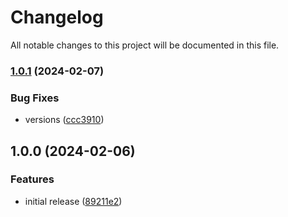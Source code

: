 # Changelog

All notable changes to this project will be documented in this file.

### [1.0.1](https://github.com/finisterra-io/terraform-aws-db-cluster-parameter-group/compare/v1.0.0...v1.0.1) (2024-02-07)


### Bug Fixes

* versions ([ccc3910](https://github.com/finisterra-io/terraform-aws-db-cluster-parameter-group/commit/ccc3910791093e7e2402d9f69c0249f2a9bc3991))

## 1.0.0 (2024-02-06)


### Features

* initial release ([89211e2](https://github.com/finisterra-io/terraform-aws-db-cluster-parameter-group/commit/89211e2f54ab73017dbca02361ddd502c1f0d547))
